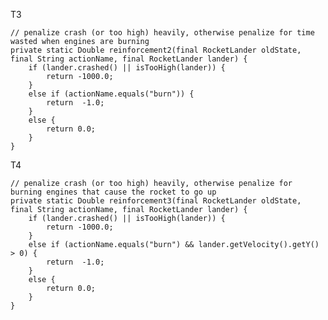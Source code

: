 T3

	// penalize crash (or too high) heavily, otherwise penalize for time wasted when engines are burning
	private static Double reinforcement2(final RocketLander oldState, final String actionName, final RocketLander lander) {
		if (lander.crashed() || isTooHigh(lander)) {
			return -1000.0;
		}
		else if (actionName.equals("burn")) {
			return  -1.0;
		}
		else {
			return 0.0;
		}
	}

T4

	// penalize crash (or too high) heavily, otherwise penalize for burning engines that cause the rocket to go up
	private static Double reinforcement3(final RocketLander oldState, final String actionName, final RocketLander lander) {
		if (lander.crashed() || isTooHigh(lander)) {
			return -1000.0;
		}
		else if (actionName.equals("burn") && lander.getVelocity().getY() > 0) {
			return  -1.0;
		}
		else {
			return 0.0;
		}
	}
